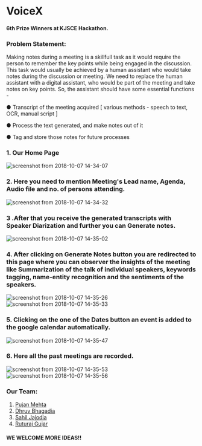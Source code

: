 # VoiceX

#### 6th Prize Winners at KJSCE Hackathon.
### Problem Statement:

Making notes during a meeting is a skillfull task as it would require the person
to remember the key points while being engaged in the discussion. This task would
usually be achieved by a human assistant who would take notes during the
discussion or meeting. We need to replace the human assistant with a digital assistant,
who would be part of the meeting and take notes on key points. So, the
assistant should have some essential functions -

● Transcript of the meeting acquired [ various methods - speech to text,
OCR, manual script ]

● Process the text generated, and make notes out of it

● Tag and store those notes for future processes

### 1. Our Home Page

![screenshot from 2018-10-07 14-34-07](https://user-images.githubusercontent.com/26873907/46580629-1003b500-ca46-11e8-8bef-a503cb403861.png)

### 2. Here you need to mention Meeting's Lead name, Agenda, Audio file and no. of persons attending.

![screenshot from 2018-10-07 14-34-32](https://user-images.githubusercontent.com/26873907/46580659-9b7d4600-ca46-11e8-9f1e-4a2d6837cfd5.png)


### 3 .After that you receive the generated transcripts with Speaker Diarization and further you can Generate notes.

![screenshot from 2018-10-07 14-35-02](https://user-images.githubusercontent.com/26873907/46580666-c36ca980-ca46-11e8-9aaa-4876df73180d.png)

### 4. After clicking on Generate Notes button you are redirected to this page where you can observer the insights of the meeting like Summarization of the talk of individual speakers, keywords tagging, name-entity recognition and the sentiments of the speakers.

![screenshot from 2018-10-07 14-35-26](https://user-images.githubusercontent.com/26873907/46580681-20685f80-ca47-11e8-8684-4a9a9fab06bb.png)
![screenshot from 2018-10-07 14-35-33](https://user-images.githubusercontent.com/26873907/46580682-20685f80-ca47-11e8-9f80-8bb80d4541f9.png)
 
### 5. Clicking on the one of the Dates button an event is added to the google calendar automatically.
 ![screenshot from 2018-10-07 14-35-47](https://user-images.githubusercontent.com/26873907/46580700-5a396600-ca47-11e8-9267-394d28d8e7d7.png)

### 6. Here all the past meetings are recorded.

![screenshot from 2018-10-07 14-35-53](https://user-images.githubusercontent.com/26873907/46580705-6e7d6300-ca47-11e8-8395-bc54baf30cf3.png)
![screenshot from 2018-10-07 14-35-56](https://user-images.githubusercontent.com/26873907/46580706-6e7d6300-ca47-11e8-98cf-7451bc8ba187.png)

### Our Team:
1) [Pujan Mehta](https://github.com/pujanm)
2) [Dhruv Bhagadia](https://github.com/DhruvBhagadia)  
3) [Sahil Jajodia](https://github.com/sahiljajodia01)
4) [Ruturaj Gujar](https://github.com/Ruturaj123)

#### WE WELCOME MORE IDEAS!!
